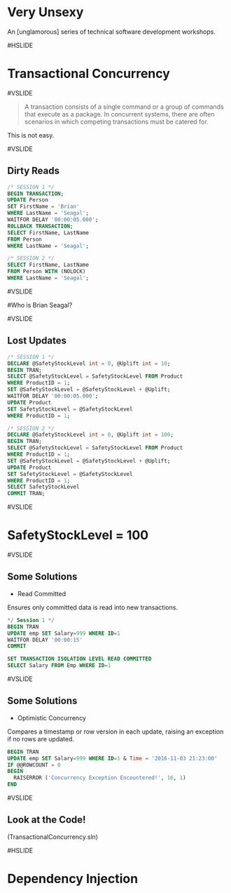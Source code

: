 # Very Unsexy

An [unglamorous] series of technical software development workshops.

#HSLIDE

# Transactional Concurrency

#VSLIDE

> A transaction consists of a single command or a group of commands that execute as a package. In concurrent systems, there are often scenarios in which competing transactions must be catered for.

This is not easy.

#VSLIDE

## Dirty Reads

```sql
/* SESSION 1 */
BEGIN TRANSACTION;
UPDATE Person
SET FirstName = 'Brian'
WHERE LastName = 'Seagal';
WAITFOR DELAY '00:00:05.000';
ROLLBACK TRANSACTION;
SELECT FirstName, LastName
FROM Person
WHERE LastName = 'Seagal';
```

```sql
/* SESSION 2 */
SELECT FirstName, LastName 
FROM Person WITH (NOLOCK) 
WHERE LastName = 'Seagal';
```

#VSLIDE

#Who is Brian Seagal?

#VSLIDE

## Lost Updates

```sql
/* SESSION 1 */
DECLARE @SafetyStockLevel int = 0, @Uplift int = 10;
BEGIN TRAN;
SELECT @SafetyStockLevel = SafetyStockLevel FROM Product
WHERE ProductID = 1;
SET @SafetyStockLevel = @SafetyStockLevel + @Uplift;
WAITFOR DELAY '00:00:05.000';
UPDATE Product
SET SafetyStockLevel = @SafetyStockLevel
WHERE ProductID = 1;
```

```sql
/* SESSION 2 */
DECLARE @SafetyStockLevel int = 0, @Uplift int = 100;
BEGIN TRAN;
SELECT @SafetyStockLevel = SafetyStockLevel FROM Product
WHERE ProductID = 1;
SET @SafetyStockLevel = @SafetyStockLevel + @Uplift;
UPDATE Product
SET SafetyStockLevel = @SafetyStockLevel
WHERE ProductID = 1;
SELECT SafetyStockLevel
COMMIT TRAN;
```

#VSLIDE

# SafetyStockLevel = 100

#VSLIDE

## Some Solutions

- Read Committed

Ensures only committed data is read into new transactions.

```sql
*/ Session 1 */
BEGIN TRAN
UPDATE emp SET Salary=999 WHERE ID=1
WAITFOR DELAY '00:00:15'
COMMIT    
```

```sql
SET TRANSACTION ISOLATION LEVEL READ COMMITTED
SELECT Salary FROM Emp WHERE ID=1
```

#VSLIDE

## Some Solutions

- Optimistic Concurrency

Compares a timestamp or row version in each update, raising an exception if no rows are updated.

```sql
BEGIN TRAN
UPDATE emp SET Salary=999 WHERE ID=1 & Time = '2016-11-03 21:23:00'
IF @@ROWCOUNT = 0
BEGIN
  RAISERROR ('Concurrency Exception Encountered!', 16, 1)
END
```

#VSLIDE

## Look at the Code!

(TransactionalConcurrency.sln)

#HSLIDE

# Dependency Injection
